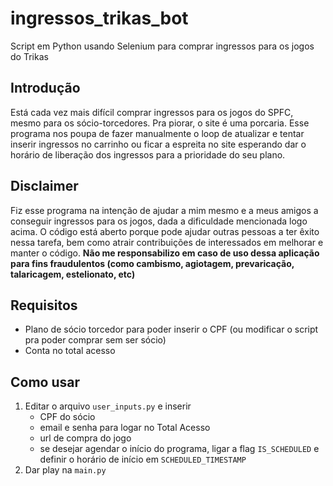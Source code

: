 # ingressos_trikas_bot

Script em Python usando Selenium para comprar ingressos para os jogos do Trikas

## Introdução

Está cada vez mais difícil comprar ingressos para os jogos do SPFC, mesmo para os sócio-torcedores. Pra piorar, o site é uma porcaria. Esse programa nos poupa de fazer manualmente o loop de atualizar e tentar inserir ingressos no carrinho ou ficar a espreita no site esperando dar o horário de liberação dos ingressos para a prioridade do seu plano.

## Disclaimer

Fiz esse programa na intenção de ajudar a mim mesmo e a meus amigos a conseguir ingressos para os jogos, dada a dificuldade mencionada logo acima.
O código está aberto porque pode ajudar outras pessoas a ter êxito nessa tarefa, bem como atrair contribuições de interessados em melhorar e manter o código.
**Não me responsabilizo em caso de uso dessa aplicação para fins fraudulentos (como cambismo, agiotagem, prevaricação, talaricagem, estelionato, etc)**

## Requisitos

- Plano de sócio torcedor para poder inserir o CPF (ou modificar o script pra poder comprar sem ser sócio)
- Conta no total acesso

## Como usar

1. Editar o arquivo `user_inputs.py` e inserir
    - CPF do sócio
    - email e senha para logar no Total Acesso
    - url de compra do jogo
    - se desejar agendar o início do programa, ligar a flag `IS_SCHEDULED` e definir o horário de início
      em `SCHEDULED_TIMESTAMP`
2. Dar play na `main.py`